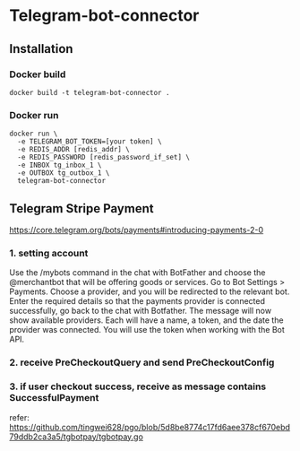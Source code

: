 # Telegram-bot-connector

## Installation


### Docker build
```
docker build -t telegram-bot-connector .
```

### Docker run
```
docker run \
  -e TELEGRAM_BOT_TOKEN=[your token] \
  -e REDIS_ADDR [redis_addr] \
  -e REDIS_PASSWORD [redis_password_if_set] \
  -e INBOX tg_inbox_1 \
  -e OUTBOX tg_outbox_1 \
  telegram-bot-connector
```



## Telegram Stripe Payment

https://core.telegram.org/bots/payments#introducing-payments-2-0

### 1. setting account

Use the /mybots command in the chat with BotFather and choose the @merchantbot that will be offering goods or services.
Go to Bot Settings > Payments.
Choose a provider, and you will be redirected to the relevant bot.
Enter the required details so that the payments provider is connected successfully, go back to the chat with Botfather.
The message will now show available providers. Each will have a name, a token, and the date the provider was connected.
You will use the token when working with the Bot API.


### 2. receive PreCheckoutQuery and send PreCheckoutConfig

### 3. if user checkout success, receive as message contains SuccessfulPayment


refer: https://github.com/tingwei628/pgo/blob/5d8be8774c17fd6aee378cf670ebd79ddb2ca3a5/tgbotpay/tgbotpay.go